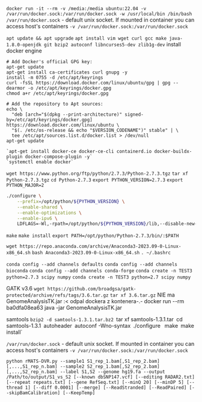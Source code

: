 `docker run -it --rm -v /media:/media ubuntu:22.04 -v /var/run/docker.sock:/var/run/docker.sock -w /usr/local/bin /bin/bash`
	`/var/run/docker.sock` - default unix socket. If mounted in container you can access host's containers
		`-v /var/run/docker.sock:/var/run/docker.sock`

`apt update && apt upgrade`
`apt install vim wget curl gcc make java-1.8.0-openjdk git bzip2 autoconf libncurses5-dev zlib1g-dev`
install docker engine
```
# Add Docker's official GPG key:
apt-get update
apt-get install ca-certificates curl gnupg -y
install -m 0755 -d /etc/apt/keyrings
curl -fsSL https://download.docker.com/linux/ubuntu/gpg | gpg --dearmor -o /etc/apt/keyrings/docker.gpg
chmod a+r /etc/apt/keyrings/docker.gpg

# Add the repository to Apt sources:
echo \
  "deb [arch="$(dpkg --print-architecture)" signed-by=/etc/apt/keyrings/docker.gpg] https://download.docker.com/linux/ubuntu \
  "$(. /etc/os-release && echo "$VERSION_CODENAME")" stable" | \
  tee /etc/apt/sources.list.d/docker.list > /dev/null
apt-get update
```
	`apt-get install docker-ce docker-ce-cli containerd.io docker-buildx-plugin docker-compose-plugin -y`
	`systemctl enable docker`

`wget https://www.python.org/ftp/python/2.7.3/Python-2.7.3.tgz`
`tar xf Python-2.7.3.tgz`
`cd Python-2.7.3`
`export PYTHON_VERSION=2.7.3`
`export PYTHON_MAJOR=2`
``` bash
./configure \
    --prefix=/opt/python/${PYTHON_VERSION} \
    --enable-shared \
    --enable-optimizations \
    --enable-ipv6 \
    LDFLAGS=-Wl,-rpath=/opt/python/${PYTHON_VERSION}/lib,--disable-new-dtags
```
`make`
`make install`
`export PATH=/opt/python/Python-2.7.3/bin/:$PATH`

`wget https://repo.anaconda.com/archive/Anaconda3-2023.09-0-Linux-x86_64.sh`
`bash Anaconda3-2023.09-0-Linux-x86_64.sh`
`. ~/.bashrc`

`conda config --add channels defaults`
`conda config --add channels bioconda`
`conda config --add channels conda-forge`
`conda create -n TEST3 python=2.7.3 scipy numpy`
`conda create -n TEST3 python=2.7 scipy numpy`

GATK v3.6
`wget https://github.com/broadgsa/gatk-protected/archive/refs/tags/3.6.tar.gz`
`tar xf 3.6.tar.gz`
NIE ma GenomeAnalysisTK.jar :<
odpal dockera z kontenera-.-
	docker run --rm ba0dfa08ea63 java -jar GenomeAnalysisTK.jar

samtools
	`bzip2 -d samtools-1.3.1.tar.bz2
	`tar xf samtools-1.3.1.tar`
	`cd samtools-1.3.1`
	`autoheader`
	`autoconf -Wno-syntax`
	`./configure `
	`make`
	`make install`






`/var/run/docker.sock` - default unix socket. If mounted in container you can access host's containers
	`-v /var/run/docker.sock:/var/run/docker.sock`

```
python rMATS-DVR.py --sample1 S1_rep_1.bam[,S1_rep_2.bam][,...,S1_rep_n.bam] --sample2 S2_rep_1.bam[,S2_rep_2.bam][,...,S2_rep_n.bam] --label S1,S2 --genome hg19.fa --output /Path/to/output/S1_vs_S2 [--known dbSNP147.vcf] [--editing RADAR2.txt] [--repeat repeats.txt] [--gene RefSeq.txt] [--minQ 20] [--minDP 5] [--thread 1] [--diff 0.0001] [--merge] [--ReadStranded] [--ReadPaired] [--skipBamCalibration] [--KeepTemp]
```